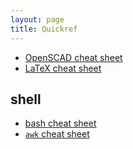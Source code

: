```yaml
---
layout: page
title: Quickref
---
```


- [OpenSCAD cheat sheet](https://openscad.org/cheatsheet/index.html)
- [LaTeX cheat sheet](https://quickref.me/latex)

## shell
- [bash cheat sheet](https://quickref.me/bash)
- [`awk` cheat sheet](https://quickref.me/awk)

